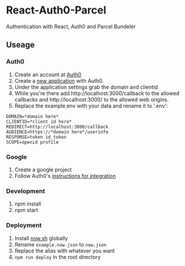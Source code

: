 # React-Auth0-Parcel
Authentication with React, Auth0 and Parcel Bundeler

## Useage

### Auth0
1. Create an account at [Auth0](https://auth0.com/)
2. Create a [new application](https://manage.auth0.com/#/applications) with Auth0.
3. Under the application settings grab the domain and clientid
4. While you're there add http://localhost:3000/callback to the allowed callbacks and http://localhost:3000/ to the allowed web origins.
4. Replace the example.env with your data and rename it to '.env':

```
DOMAIN=*domain here*
CLIENTID=*client id here*
REDIRECT=http://localhost:3000/callback
AUDIENCE=https://*domain here*/userinfo
RESPONSE=token id_token
SCOPE=openid profile
```

### Google
1. Create a google project
2. Follow Auth0's [instructions for integration](https://auth0.com/docs/connections/social/google)

### Development
1. npm install
2. npm start

### Deployment
1. Install [now.sh](https://now.sh) globally
2. Rename `example.now.json` to `now.json`
3. Replace the alias with whatever you want
4. `npm run deploy` in the root directory
